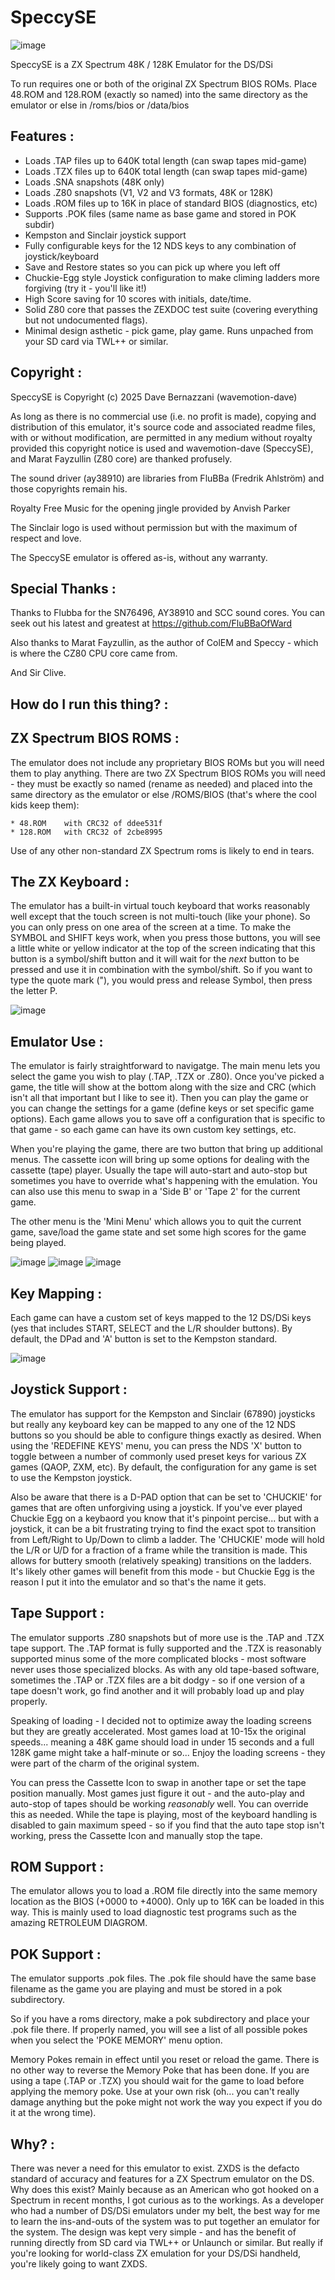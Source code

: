 # SpeccySE
![image](./arm9/gfx_data/pdev_bg0.png)

SpeccySE is a ZX Spectrum 48K / 128K Emulator for the DS/DSi

To run requires one or both of the original ZX Spectrum BIOS ROMs.
Place 48.ROM and 128.ROM (exactly so named) into the same directory 
as the emulator or else in /roms/bios or /data/bios

Features :
-----------------------
* Loads .TAP files up to 640K total length (can swap tapes mid-game)
* Loads .TZX files up to 640K total length (can swap tapes mid-game)
* Loads .SNA snapshots (48K only)
* Loads .Z80 snapshots (V1, V2 and V3 formats, 48K or 128K)
* Loads .ROM files up to 16K in place of standard BIOS (diagnostics, etc)
* Supports .POK files (same name as base game and stored in POK subdir)
* Kempston and Sinclair joystick support
* Fully configurable keys for the 12 NDS keys to any combination of joystick/keyboard
* Save and Restore states so you can pick up where you left off
* Chuckie-Egg style Joystick configuration to make climing ladders more forgiving (try it - you'll like it!)
* High Score saving for 10 scores with initials, date/time.
* Solid Z80 core that passes the ZEXDOC test suite (covering everything but not undocumented flags).
* Minimal design asthetic - pick game, play game. Runs unpached from your SD card via TWL++ or similar.

Copyright :
-----------------------
SpeccySE is Copyright (c) 2025 Dave Bernazzani (wavemotion-dave)

As long as there is no commercial use (i.e. no profit is made),
copying and distribution of this emulator, it's source code
and associated readme files, with or without modification, 
are permitted in any medium without royalty provided this 
copyright notice is used and wavemotion-dave (SpeccySE),
and Marat Fayzullin (Z80 core) are thanked profusely.

The sound driver (ay38910) are libraries from FluBBa (Fredrik Ahlström) 
and those copyrights remain his.

Royalty Free Music for the opening jingle provided by Anvish Parker

The Sinclair logo is used without permission but with the maximum
of respect and love.

The SpeccySE emulator is offered as-is, without any warranty.

Special Thanks :
-----------------------
Thanks to Flubba for the SN76496, AY38910 and SCC sound cores. You can seek out his latest and greatest at https://github.com/FluBBaOfWard

Also thanks to Marat Fayzullin, as the author of ColEM and Speccy - which is where the CZ80 CPU core came from.

And Sir Clive.

How do I run this thing? :
-----------------------


ZX Spectrum BIOS ROMS :
-----------------------
The emulator does not include any proprietary BIOS ROMs but you will
need them to play anything. There are two ZX Spectrum BIOS ROMs you 
will need - they must be exactly so named (rename as needed) and placed 
into the same directory as the emulator or else /ROMS/BIOS (that's where
the cool kids keep them):

```
* 48.ROM    with CRC32 of ddee531f
* 128.ROM   with CRC32 of 2cbe8995
```

Use of any other non-standard ZX Spectrum roms is likely to end in tears.

The ZX Keyboard :
-----------------------
The emulator has a built-in virtual touch keyboard that works reasonably well
except that the touch screen is not multi-touch (like your phone). So you 
can only press on one area of the screen at a time. To make the SYMBOL and
SHIFT keys work, when you press those buttons, you will see a little white
or yellow indicator at the top of the screen indicating that this button 
is a symbol/shift button and it will wait for the _next_ button to be pressed
and use it in combination with the symbol/shift. So if you want to type the 
quote mark ("), you would press and release Symbol, then press the letter P.

![image](./png/keyboard.bmp)

Emulator Use :
-----------------------
The emulator is fairly straightforward to navigatge. The main menu lets you 
select the game you wish to play (.TAP, .TZX or .Z80). Once you've picked
a game, the title will show at the bottom along with the size and CRC (which
isn't all that important but I like to see it). Then you can play the game or
you can change the settings for a game (define keys or set specific game 
options). Each game allows you to save off a configuration that is specific
to that game - so each game can have its own custom key settings, etc.

When you're playing the game, there are two button that bring up additional
menus. The cassette icon will bring up some options for dealing with the 
cassette (tape) player. Usually the tape will auto-start and auto-stop but
sometimes you have to override what's happening with the emulation. You can
also use this menu to swap in a 'Side B' or 'Tape 2' for the current game.

The other menu is the 'Mini Menu' which allows you to quit the current game, 
save/load the game state and set some high scores for the game being played.

![image](./png/mainmenu.bmp)
![image](./png/cassette.bmp)
![image](./png/minimenu.bmp)

Key Mapping :
-----------------------
Each game can have a custom set of keys mapped to the 12 DS/DSi keys (yes
that includes START, SELECT and the L/R shoulder buttons). By default, 
the DPad and 'A' button is set to the Kempston standard.

![image](./png/keymap.bmp)

Joystick Support :
-----------------------
The emulator has support for the Kempston and Sinclair (67890) joysticks but
really any keyboard key can be mapped to any one of the 12 NDS buttons
so you should be able to configure things exactly as desired. When using
the 'REDEFINE KEYS' menu, you can press the NDS 'X' button to toggle between
a number of commonly used preset keys for various ZX games (QAOP, ZXM, etc).
By default, the configuration for any game is set to use the Kempston joystick.

Also be aware that there is a D-PAD option that can be set to 'CHUCKIE' for
games that are often unforgiving using a joystick. If you've ever played 
Chuckie Egg on a keybaord you know that it's pinpoint percise... but with 
a joystick, it can be a bit frustrating trying to find the exact spot to 
transition from Left/Right to Up/Down to climb a ladder. The 'CHUCKIE' mode
will hold the L/R or U/D for a fraction of a frame while the transition 
is made. This allows for buttery smooth (relatively speaking) transitions
on the ladders. It's likely other games will benefit from this mode - but
Chuckie Egg is the reason I put it into the emulator and so that's the
name it gets.


Tape Support :
-----------------------
The emulator supports .Z80 snapshots but of more use is the .TAP and
.TZX tape support. The .TAP format is fully supported and the .TZX is 
reasonably supported minus some of the more complicated blocks - most
software never uses those specialized blocks. As with any old tape-based
software, sometimes the .TAP or .TZX files are a bit dodgy - so if one
version of a tape doesn't work, go find another and it will probably
load up and play properly.

Speaking of loading - I decided not to optimize away the loading screens
but they are greatly accelerated. Most games load at 10-15x the original
speeds... meaning a 48K game should load in under 15 seconds and a full
128K game might take a half-minute or so... Enjoy the loading screens - they
were part of the charm of the original system.

You can press the Cassette Icon to swap in another tape or set the tape
position manually. Most games just figure it out - and the auto-play
and auto-stop of tapes should be working _reasonably_ well. You can 
override this as needed. While the tape is playing, most of the keyboard
handling is disabled to gain maximum speed - so if you find that the
auto tape stop isn't working, press the Cassette Icon and manually stop
the tape.

ROM Support :
-----------------------
The emulator allows you to load a .ROM file directly into the same memory
location as the BIOS (+0000 to +4000). Only up to 16K can be loaded in this
way. This is mainly used to load diagnostic test programs such as the
amazing RETROLEUM DIAGROM.

POK Support :
-----------------------
The emulator supports .pok files. The .pok file should have the same base
filename as the game you are playing and must be stored in a pok subdirectory.

So if you have a roms directory, make a pok subdirectory and place your .pok
file there. If properly named, you will see a list of all possible pokes when
you select the 'POKE MEMORY' menu option.

Memory Pokes remain in effect until you reset or reload the game. There is no 
other way to reverse the Memory Poke that has been done. If you are using a tape
(.TAP or .TZX) you should wait for the game to load before applying the memory
poke. Use at your own risk (oh... you can't really damage anything but the poke
might not work the way you expect if you do it at the wrong time).

Why? :
-----------------------
There was never a need for this emulator to exist. ZXDS is the defacto standard of 
accuracy and features for a ZX Spectrum emulator on the DS.  Why does this exist?
Mainly because as an American who got hooked on a Spectrum in recent months, I got
curious as to the workings. As a developer who had a number of DS/DSi emulators
under my belt, the best way for me to learn the ins-and-outs of the system was to
put together an emulator for the system. The design was kept very simple - and has
the benefit of running directly from SD card via TWL++ or Unlaunch or similar. But
really if you're looking for world-class ZX emulation for your DS/DSi handheld, 
you're likely going to want ZXDS.

